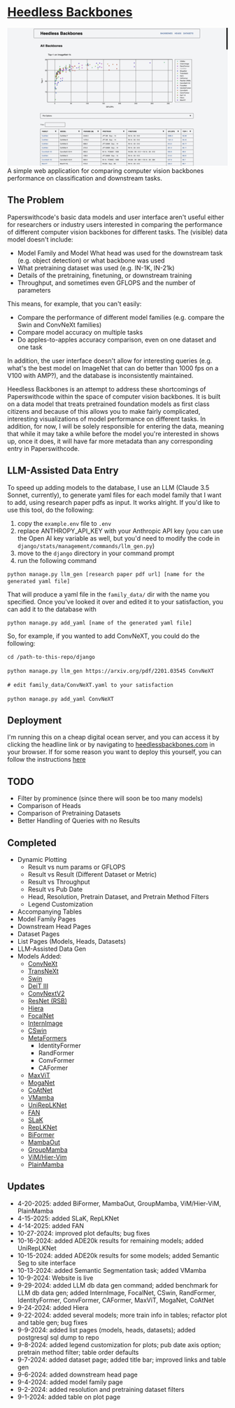 # [Heedless Backbones](https://heedlessbackbones.com)

![Alt text](assets/plot_view.png?raw=true "Plot View")
A simple web application for comparing computer vision backbones performance on classification and downstream tasks.

## The Problem

Paperswithcode's basic data models and user interface aren't useful either for researchers or industry users interested in comparing the performance of different computer vision backbones for different tasks. The (visible) data model doesn't include:

- Model Family and Model What head was used for the downstream task (e.g. object detection) or what backbone was used
- What pretraining dataset was used (e.g. IN-1K, IN-21k)
- Details of the pretraining, finetuning, or downstream training
- Throughput, and sometimes even GFLOPS and the number of parameters

This means, for example, that you can't easily:

- Compare the performance of different model families (e.g. compare the Swin and ConvNeXt families)
- Compare model accuracy on multiple tasks
- Do apples-to-apples accuracy comparison, even on one dataset and one task

In addition, the user interface doesn't allow for interesting queries (e.g. what's the best model on ImageNet that can do better than 1000 fps on a V100 with AMP?), and the database is inconsistently maintained.

Heedless Backbones is an attempt to address these shortcomings of Paperswithcode within the space of computer vision backbones. It is built on a data model that treats pretrained foundation models as first class citizens and because of this allows you to make fairly complicated, interesting visualizations of model performance on different tasks. In addition, for now, I will be solely responsible for entering the data, meaning that while it may take a while before the model you're interested in shows up, once it does, it will have far more metadata than any corresponding entry in Paperswithcode.

## LLM-Assisted Data Entry

To speed up adding models to the database, I use an LLM (Claude 3.5 Sonnet, currently), to generate yaml files for each model family that I want to add, using research paper pdfs as input. It works alright. If you'd like to use this tool, do the following:

1. copy the `example.env` file to `.env`
2. replace ANTHROPY_API_KEY with your Anthropic API key (you can use the Open AI key variable as well, but you'd need to modify the code in `django/stats/management/commands/llm_gen.py`)
3. move to the `django` directory in your command prompt
4. run the following command

```
python manage.py llm_gen [research paper pdf url] [name for the generated yaml file]
```

That will produce a yaml file in the `family_data/` dir with the name you specified. Once you've looked it over and edited it to your satisfaction, you can add it to the database with

```
python manage.py add_yaml [name of the generated yaml file]
```

So, for example, if you wanted to add ConvNeXT, you could do the following:

```
cd /path-to-this-repo/django

python manage.py llm_gen https://arxiv.org/pdf/2201.03545 ConvNeXT

# edit family_data/ConvNeXT.yaml to your satisfaction

python manage.py add_yaml ConvNeXT
```

## Deployment

I'm running this on a cheap digital ocean server, and you can access it by clicking the headline link or by navigating to [heedlessbackbones.com](https://heedlessbackbones.com) in your browser. If for some reason you want to deploy this yourself, you can follow the instructions [here](https://github.com/igm503/django-deploy/blob/main/README.md)

## TODO

- Filter by prominence (since there will soon be too many models)
- Comparison of Heads
- Comparison of Pretraining Datasets
- Better Handling of Queries with no Results

## Completed

- Dynamic Plotting
  - Result vs num params or GFLOPS
  - Result vs Result (Different Dataset or Metric)
  - Result vs Throughput
  - Result vs Pub Date
  - Head, Resolution, Pretrain Dataset, and Pretrain Method Filters
  - Legend Customization
- Accompanying Tables
- Model Family Pages
- Downstream Head Pages
- Dataset Pages
- List Pages (Models, Heads, Datasets)
- LLM-Assisted Data Gen
- Models Added:
  - [ConvNeXt](https://arxiv.org/abs/2201.03545)
  - [TransNeXt](https://arxiv.org/abs/2311.17132)
  - [Swin](https://arxiv.org/abs/2103.14030)
  - [DeiT III](https://arxiv.org/abs/2204.07118)
  - [ConvNextV2](https://arxiv.org/abs/2301.00808)
  - [ResNet (RSB)](https://arxiv.org/abs/2110.00476)
  - [Hiera](https://arxiv.org/abs/2306.00989)
  - [FocalNet](https://arxiv.org/abs/2203.11926)
  - [InternImage](https://arxiv.org/abs/2211.05778)
  - [CSwin](https://arxiv.org/abs/2107.00652)
  - [MetaFormers](https://arxiv.org/abs/2210.13452)
    - IdentityFormer
    - RandFormer
    - ConvFormer
    - CAFormer
  - [MaxViT](https://arxiv.org/abs/2204.01697)
  - [MogaNet](https://arxiv.org/pdf/2211.03295)
  - [CoAtNet](https://arxiv.org/abs/2108.12895)
  - [VMamba](https://arxiv.org/abs/2401.10166)
  - [UniRepLKNet](https://arxiv.org/abs/2311.15599)
  - [FAN](https://arxiv.org/abs/2204.12451)
  - [SLaK](https://arxiv.org/abs/2207.03620)
  - [RepLKNet](https://arxiv.org/abs/2203.06717)
  - [BiFormer](https://arxiv.org/abs/2303.08810)
  - [MambaOut](https://arxiv.org/abs/2405.07992)
  - [GroupMamba](https://arxiv.org/abs/2407.13772)
  - [ViM/Hier-Vim](https://arxiv.org/abs/2306.00989)
  - [PlainMamba](https://arxiv.org/abs/2403.17695)

## Updates

- 4-20-2025: added BiFormer, MambaOut, GroupMamba, ViM/Hier-ViM, PlainMamba
- 4-15-2025: added SLaK, RepLKNet
- 4-14-2025: added FAN
- 10-27-2024: improved plot defaults; bug fixes
- 10-16-2024: added ADE20k results for remaining models; added UniRepLKNet
- 10-15-2024: added ADE20k results for some models; added Semantic Seg to site interface
- 10-13-2024: added Semantic Segmentation task; added VMamba
- 10-9-2024: Website is live
- 9-29-2024: added LLM db data gen command; added benchmark for LLM db data gen; added InternImage, FocalNet, CSwin, RandFormer, IdentityFormer, ConvFormer, CAFormer, MaxViT, MogaNet, CoAtNet
- 9-24-2024: added Hiera
- 9-22-2024: added several models; more train info in tables; refactor plot and table gen; bug fixes
- 9-9-2024: added list pages (models, heads, datasets); added postgresql sql dump to repo
- 9-8-2024: added legend customization for plots; pub date axis option; pretrain method filter; table order defaults
- 9-7-2024: added dataset page; added title bar; improved links and table gen
- 9-6-2024: added downstream head page
- 9-4-2024: added model family page
- 9-2-2024: added resolution and pretraining dataset filters
- 9-1-2024: added table on plot page
